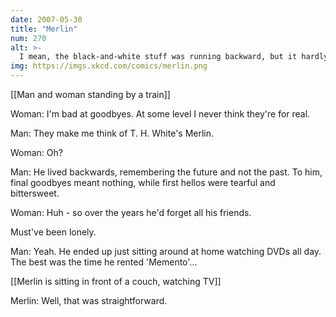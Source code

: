 ```yaml
---
date: 2007-05-30
title: "Merlin"
num: 270
alt: >-
  I mean, the black-and-white stuff was running backward, but it hardly mattered to the story.
img: https://imgs.xkcd.com/comics/merlin.png
---
```

[[Man and woman standing by a train]]

Woman: I'm bad at goodbyes. At some level I never think they're for real.

Man: They make me think of T. H. White's Merlin.

Woman: Oh?

Man: He lived backwards, remembering the future and not the past. To him, final goodbyes meant nothing, while first hellos were tearful and bittersweet.

Woman: Huh - so over the years he'd forget all his friends.

Must've been lonely.

Man: Yeah. He ended up just sitting around at home watching DVDs all day. The best was the time he rented 'Memento'...

[[Merlin is sitting in front of a couch, watching TV]]

Merlin: Well, that was straightforward.

